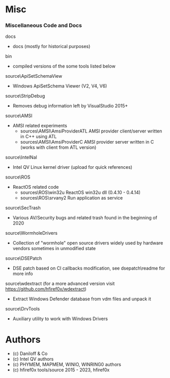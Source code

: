 # Misc

### Miscellaneous Code and Docs

docs
* docs (mostly for historical purposes)

bin
* compiled versions of the some tools listed below

source\ApiSetSchemaView
* Windows ApiSetSchema Viewer (V2, V4, V6)

source\StripDebug
* Removes debug information left by VisualStudio 2015+

source\AMSI
* AMSI related experiments
    * sources\AMSI\AmsiProviderATL 
AMSI provider client/server written in C++ using ATL
    * sources\AMSI\AmsiProviderC
AMSI provider server written in C (works with client from ATL version)

source\IntelNal
* Intel QV Linux kernel driver (upload for quick references)

source\ROS
* ReactOS related code
    * sources\ROS\win32u
 ReactOS win32u dll (0.4.10 - 0.4.14)
    * sources\ROS\srvany2
Run application as service

source\SecTrash
* Various AV/Security bugs and related trash found in the beginning of 2020

source\WormholeDrivers
* Collection of "wormhole" open source drivers widely used by hardware vendors sometimes in unmodified state

source\DSEPatch
* DSE patch based on CI callbacks modification, see dsepatch\readme for more info

source\wdextract (for a more advanced version visit https://github.com/hfiref0x/wdextract)
* Extract Windows Defender database from vdm files and unpack it

source\DrvTools
* Auxiliary utility to work with Windows Drivers

# Authors
* (c) Daniloff & Co 
* (c) Intel QV authors
* (c) PHYMEM, MAPMEM, WINIO, WINRING0 authors
* (c) hfiref0x tools/source 2015 - 2023, hfiref0x
